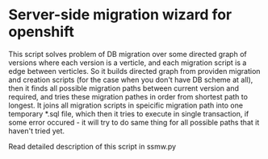 # Server-side migration wizard for openshift

This script solves problem of DB migration over some directed graph of versions
where each version is a verticle, and each migration script is a edge between
verticles. So it builds directed graph from providen migration and creation
scripts (for the case when you don't have DB scheme at all), then it finds all
possible migration paths between current version and required, and
tries these migration pathes in order from shortest path to longest. It joins
all migration scripts in speicific migration path into one temporary *.sql file,
which then it tries to execute in single transaction, if some error occured - it
will try to do same thing for all possible paths that it haven't tried yet.

Read detailed description of this script in ssmw.py